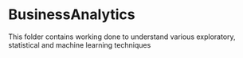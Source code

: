 # BusinessAnalytics
This folder contains working done to understand various exploratory, statistical and machine learning techniques
